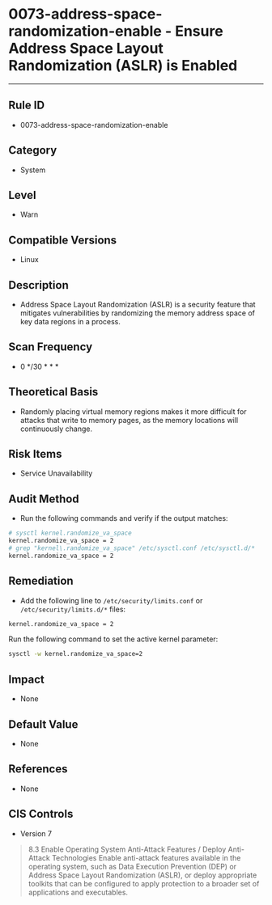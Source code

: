 # 0073-address-space-randomization-enable - Ensure Address Space Layout Randomization (ASLR) is Enabled
---

## Rule ID

- 0073-address-space-randomization-enable


## Category

- System


## Level

- Warn


## Compatible Versions

- Linux


## Description

- Address Space Layout Randomization (ASLR) is a security feature that mitigates vulnerabilities by randomizing the memory address space of key data regions in a process.


## Scan Frequency

- 0 */30 * * *


## Theoretical Basis

- Randomly placing virtual memory regions makes it more difficult for attacks that write to memory pages, as the memory locations will continuously change.


## Risk Items

- Service Unavailability


## Audit Method

- Run the following commands and verify if the output matches:

```bash
# sysctl kernel.randomize_va_space
kernel.randomize_va_space = 2
# grep "kernel\.randomize_va_space" /etc/sysctl.conf /etc/sysctl.d/*
kernel.randomize_va_space = 2
```


## Remediation

- Add the following line to `/etc/security/limits.conf` or `/etc/security/limits.d/*` files:

```bash
kernel.randomize_va_space = 2
```
Run the following command to set the active kernel parameter:
```bash
sysctl -w kernel.randomize_va_space=2
```


## Impact

- None


## Default Value

- None


## References

- None


## CIS Controls

- Version 7
>   8.3 Enable Operating System Anti-Attack Features / Deploy Anti-Attack Technologies
    Enable anti-attack features available in the operating system, such as Data Execution Prevention (DEP) or Address Space Layout Randomization (ASLR), or deploy appropriate toolkits that can be configured to apply protection to a broader set of applications and executables.